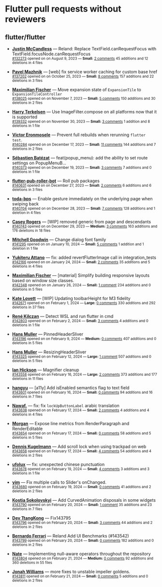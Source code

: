 # Flutter pull requests without reviewers

## flutter/flutter

* **[Justin McCandless](https://github.com/justinmc)** &mdash; Reland: Replace TextField.canRequestFocus with TextField.focusNode.canRequestFocus<br />
    <sub>[#132273](https://github.com/flutter/flutter/pull/132273) opened on on August 9, 2023 &mdash; **Small:** [2 comments](https://github.com/flutter/flutter/pull/132273) 45 additions and 12 deletions in 4 files</sub><br />

* **[Pavel Mazhnik](https://github.com/p-mazhnik)** &mdash; [web] fix service worker caching for custom base href<br />
    <sub>[#137202](https://github.com/flutter/flutter/pull/137202) opened on on October 25, 2023 &mdash; **Small:** [8 comments](https://github.com/flutter/flutter/pull/137202) 157 additions and 22 deletions in 3 files</sub><br />

* **[Maximilian Fischer](https://github.com/fischerscode)** &mdash; Move expansion state of `ExpansionTile` to `ExpansionTileController`<br />
    <sub>[#138025](https://github.com/flutter/flutter/pull/138025) opened on on November 7, 2023 &mdash; **Small:** [5 comments](https://github.com/flutter/flutter/pull/138025) 150 additions and 30 deletions in 2 files</sub><br />

* **[Harry Terkelsen](https://github.com/harryterkelsen)** &mdash; Use ImageFilter.compose on all platforms now that it is supported<br />
    <sub>[#139332](https://github.com/flutter/flutter/pull/139332) opened on on November 30, 2023 &mdash; **Small:** [3 comments](https://github.com/flutter/flutter/pull/139332) 1 addition and 8 deletions in 1 file</sub><br />

* **[Victor Eronmosele](https://github.com/victoreronmosele)** &mdash; Prevent full rebuilds when rerunning `flutter test`.<br />
    <sub>[#140284](https://github.com/flutter/flutter/pull/140284) opened on on December 17, 2023 &mdash; **Small:** [11 comments](https://github.com/flutter/flutter/pull/140284) 144 additions and 7 deletions in 2 files</sub><br />

* **[Sébastien Batézat](https://github.com/sbatezat)** &mdash; feat(popup_menu): add the ability to set route settings on PopupMenuB…<br />
    <sub>[#140373](https://github.com/flutter/flutter/pull/140373) opened on on December 19, 2023 &mdash; **Small:** [3 comments](https://github.com/flutter/flutter/pull/140373) 7 additions and 0 deletions in 1 file</sub><br />

* **[flutter-pub-roller-bot](https://github.com/flutter-pub-roller-bot)** &mdash; Roll pub packages<br />
    <sub>[#140631](https://github.com/flutter/flutter/pull/140631) opened on on December 27, 2023 &mdash; **Small:** [2 comments](https://github.com/flutter/flutter/pull/140631) 6 additions and 6 deletions in 3 files</sub><br />

* **[toda-bps](https://github.com/toda-bps)** &mdash; Enable gesture immediately on the underlying page when swiping back<br />
    <sub>[#140704](https://github.com/flutter/flutter/pull/140704) opened on on December 28, 2023 &mdash; **Small:** [7 comments](https://github.com/flutter/flutter/pull/140704) 128 additions and 1 deletion in 4 files</sub><br />

* **[Casey Rogers](https://github.com/caseycrogers)** &mdash; [WIP] removed generic from page and descendants<br />
    <sub>[#140743](https://github.com/flutter/flutter/pull/140743) opened on on December 29, 2023 &mdash; **Medium:** [3 comments](https://github.com/flutter/flutter/pull/140743) 163 additions and 176 deletions in 18 files</sub><br />

* **[Mitchell Goodwin](https://github.com/MitchellGoodwin)** &mdash; Change dialog font family<br />
    <sub>[#141295](https://github.com/flutter/flutter/pull/141295) opened on on January 10, 2024 &mdash; **Small:** [5 comments](https://github.com/flutter/flutter/pull/141295) 1 addition and 1 deletion in 1 file</sub><br />

* **[Yukiteru Attano](https://github.com/YukiAttano)** &mdash; fix: added revertFlutterImage call in integration_tests<br />
    <sub>[#142166](https://github.com/flutter/flutter/pull/142166) opened on on January 24, 2024 &mdash; **Small:** [2 comments](https://github.com/flutter/flutter/pull/142166) 35 additions and 5 deletions in 4 files</sub><br />

* **[Maximilian Fischer](https://github.com/fischerscode)** &mdash; [material] Simplify building responsive layouts based on window size classes.<br />
    <sub>[#142348](https://github.com/flutter/flutter/pull/142348) opened on on January 26, 2024 &mdash; **Small:** [1 comment](https://github.com/flutter/flutter/pull/142348) 234 additions and 0 deletions in 5 files</sub><br />

* **[Kate Lovett](https://github.com/Piinks)** &mdash; [WIP] Updating toolbarHeight for M3 fidelity<br />
    <sub>[#142671](https://github.com/flutter/flutter/pull/142671) opened on on February 1, 2024 &mdash; **Large:** [0 comments](https://github.com/flutter/flutter/pull/142671) 330 additions and 292 deletions in 37 files</sub><br />

* **[René Kilczan](https://github.com/rekire)** &mdash; Detect WSL and run flutter in cmd<br />
    <sub>[#142803](https://github.com/flutter/flutter/pull/142803) opened on on February 2, 2024 &mdash; **Small:** [3 comments](https://github.com/flutter/flutter/pull/142803) 4 additions and 0 deletions in 1 file</sub><br />

* **[Hans Muller](https://github.com/HansMuller)** &mdash; PinnedHeaderSliver<br />
    <sub>[#143196](https://github.com/flutter/flutter/pull/143196) opened on on February 9, 2024 &mdash; **Medium:** [0 comments](https://github.com/flutter/flutter/pull/143196) 407 additions and 0 deletions in 5 files</sub><br />

* **[Hans Muller](https://github.com/HansMuller)** &mdash; ResizingHeaderSliver<br />
    <sub>[#143325](https://github.com/flutter/flutter/pull/143325) opened on on February 12, 2024 &mdash; **Large:** [1 comment](https://github.com/flutter/flutter/pull/143325) 507 additions and 0 deletions in 5 files</sub><br />

* **[Ian Hickson](https://github.com/Hixie)** &mdash; Magnifier cleanup<br />
    <sub>[#143558](https://github.com/flutter/flutter/pull/143558) opened on on February 16, 2024 &mdash; **Large:** [2 comments](https://github.com/flutter/flutter/pull/143558) 373 additions and 177 deletions in 11 files</sub><br />

* **[hangyu](https://github.com/hangyujin)** &mdash; [a11y] Add isEnabled semantics flag to  text field <br />
    <sub>[#143601](https://github.com/flutter/flutter/pull/143601) opened on on February 16, 2024 &mdash; **Small:** [0 comments](https://github.com/flutter/flutter/pull/143601) 94 additions and 16 deletions in 7 files</sub><br />

* **[Nawaf.](https://github.com/nawafalomari)** &mdash; fix: fix `lockUpButtonLabel` arabic translation<br />
    <sub>[#143638](https://github.com/flutter/flutter/pull/143638) opened on on February 17, 2024 &mdash; **Small:** [2 comments](https://github.com/flutter/flutter/pull/143638) 4 additions and 4 deletions in 4 files</sub><br />

* **[Morgan](https://github.com/rmtmckenzie)** &mdash; Expose line metrics from RenderParagraph and RenderEditable<br />
    <sub>[#143654](https://github.com/flutter/flutter/pull/143654) opened on on February 17, 2024 &mdash; **Small:** [0 comments](https://github.com/flutter/flutter/pull/143654) 58 additions and 5 deletions in 5 files</sub><br />

* **[Dennis Kugelmann](https://github.com/IchordeDionysos)** &mdash; Add scroll lock when using trackpad on web<br />
    <sub>[#143658](https://github.com/flutter/flutter/pull/143658) opened on on February 17, 2024 &mdash; **Small:** [4 comments](https://github.com/flutter/flutter/pull/143658) 54 additions and 4 deletions in 2 files</sub><br />

* **[ufolux](https://github.com/ufolux)** &mdash; fix: unexpected chinese punctuation<br />
    <sub>[#143678](https://github.com/flutter/flutter/pull/143678) opened on on February 19, 2024 &mdash; **Small:** [4 comments](https://github.com/flutter/flutter/pull/143678) 3 additions and 3 deletions in 1 file</sub><br />

* **[yim](https://github.com/yiiim)** &mdash; Fix multiple calls to Slider's onChanged.<br />
    <sub>[#143680](https://github.com/flutter/flutter/pull/143680) opened on on February 19, 2024 &mdash; **Small:** [0 comments](https://github.com/flutter/flutter/pull/143680) 41 additions and 2 deletions in 2 files</sub><br />

* **[Kostia Sokolovskyi](https://github.com/ksokolovskyi)** &mdash; Add CurvedAnimation disposals in some widgets<br />
    <sub>[#143790](https://github.com/flutter/flutter/pull/143790) opened on on February 20, 2024 &mdash; **Small:** [1 comment](https://github.com/flutter/flutter/pull/143790) 35 additions and 23 deletions in 7 files</sub><br />

* **[Dev TtangKong](https://github.com/MTtankkeo)** &mdash; Fix143795<br />
    <sub>[#143796](https://github.com/flutter/flutter/pull/143796) opened on on February 20, 2024 &mdash; **Small:** [3 comments](https://github.com/flutter/flutter/pull/143796) 44 additions and 2 deletions in 2 files</sub><br />

* **[Bernardo Ferrari](https://github.com/bernaferrari)** &mdash; Reland Add UI Benchmarks (#143542)<br />
    <sub>[#143799](https://github.com/flutter/flutter/pull/143799) opened on on February 20, 2024 &mdash; **Small:** [0 comments](https://github.com/flutter/flutter/pull/143799) 182 additions and 0 deletions in 2 files</sub><br />

* **[Nate](https://github.com/nate-thegrate)** &mdash; Implementing null-aware operators throughout the repository<br />
    <sub>[#143804](https://github.com/flutter/flutter/pull/143804) opened on on February 21, 2024 &mdash; **Medium:** [0 comments](https://github.com/flutter/flutter/pull/143804) 92 additions and 360 deletions in 55 files</sub><br />

* **[Jonah Williams](https://github.com/jonahwilliams)** &mdash; more fixes to unstable impeller goldens.<br />
    <sub>[#143811](https://github.com/flutter/flutter/pull/143811) opened on on February 21, 2024 &mdash; **Small:** [0 comments](https://github.com/flutter/flutter/pull/143811) 5 additions and 0 deletions in 2 files</sub><br />

